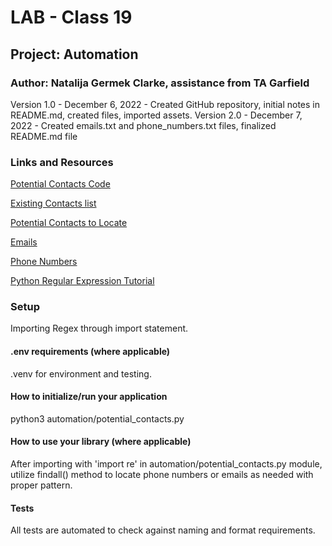 # LAB - Class 19

## Project: Automation
### Author: Natalija Germek Clarke, assistance from TA Garfield
Version 1.0 - December 6, 2022 - Created GitHub repository, initial notes in README.md, created files, imported assets.
Version 2.0 - December 7, 2022 - Created emails.txt and phone_numbers.txt files, finalized README.md file

### Links and Resources

[Potential Contacts Code](/automation/potential_contacts.py)

[Existing Contacts list](assets/existing_contacts.txt)

[Potential Contacts to Locate](assets/potential_contacts.txt)

[Emails](assets/emails.txt)
 
[Phone Numbers](assets/phone_numbers.txt)
 
[Python Regular Expression Tutorial](https://www.datacamp.com/tutorial/python-regular-expression-tutorial)

### Setup

Importing Regex through import statement.

#### .env requirements (where applicable)

.venv for environment and testing.

#### How to initialize/run your application

python3 automation/potential_contacts.py

#### How to use your library (where applicable)

After importing with 'import re' in automation/potential_contacts.py module, utilize findall() method to locate 
phone numbers or emails as needed with proper pattern.

#### Tests

All tests are automated to check against naming and format requirements.
